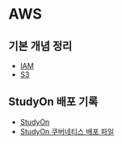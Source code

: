 # AWS

## 기본 개념 정리

- [IAM](https://github.com/hyeyoon0808/TIL/blob/master/Cloud/AWS/What%20is%20IAM.md)
- [S3](https://github.com/hyeyoon0808/TIL/blob/master/AWS/What%20is%20S3.md)

## StudyOn 배포 기록

- [StudyOn](https://github.com/hyeyoon0808/studyON_fe)
- [StudyOn 쿠버네티스 배포 파일](https://github.com/hyeyoon0808/TIL/tree/master/AWS/%EB%B0%B0%ED%8F%AC)
